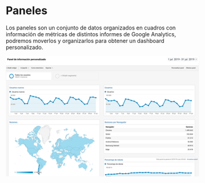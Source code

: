 # Paneles

Los paneles son un conjunto de datos organizados en cuadros con información de métricas de distintos informes de Google Analytics, podremos moverlos y organizarlos para obtener un dashboard personalizado.

![](../.gitbook/assets/captura-de-pantalla-2019-09-30-a-la-s-00.07.04.png)

